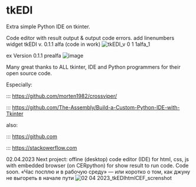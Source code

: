 # tkEDI

Extra simple Python IDE on tkinter.

Code editor with result output &amp; output code errors.
add linenumbers widget tkEDI v. 0.1.1 alfa (code in work)
![tkEDI_v 0 1 1alfa_1](https://user-images.githubusercontent.com/98592440/213202218-8916e8e0-c3ac-43f8-9e7a-03ddb3d2f2a0.jpg)

ex Version 0.1.1 prealfa
![image](https://user-images.githubusercontent.com/98592440/212129221-f777fc08-97d6-4c29-b093-588f4a09294b.png)

Many great thanks to ALL tkinter, IDE and Python programmers for their open source code. 

Especially:

::: https://github.com/morten1982/crossviper/

::: https://github.com/The-Assembly/Build-a-Custom-Python-IDE-with-Tkinter

also:

::: https://github.com

::: https://stackowerflow.com

02.04.2023 Next project: offine (desktop) code editor (IDE) for html, css, js with embedded browser (on CERpython) for show result to run code. Code soon.
«Час посплю и в рабочую среду» — или коротко о том, как джуну не выгореть в начале пути
![02 04 2023_tkEDIhtmlCEF_screnshot](https://user-images.githubusercontent.com/98592440/229360518-124cc813-6096-4cdf-8ea9-12286ed321bf.jpg)

